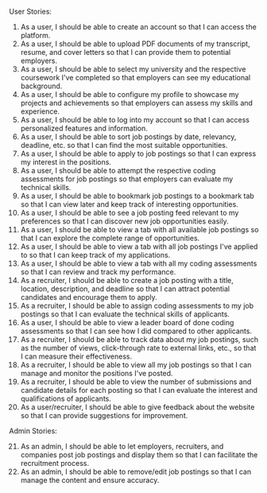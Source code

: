 User Stories:

1. As a user, I should be able to create an account so that I can access the platform.
2. As a user, I should be able to upload PDF documents of my transcript, resume, and cover letters so that I can provide them to potential employers.
3. As a user, I should be able to select my university and the respective coursework I've completed so that employers can see my educational background.
4. As a user, I should be able to configure my profile to showcase my projects and achievements so that employers can assess my skills and experience.
5. As a user, I should be able to log into my account so that I can access personalized features and information.
6. As a user, I should be able to sort job postings by date, relevancy, deadline, etc. so that I can find the most suitable opportunities.
7. As a user, I should be able to apply to job postings so that I can express my interest in the positions.
8. As a user, I should be able to attempt the respective coding assessments for job postings so that employers can evaluate my technical skills.
9. As a user, I should be able to bookmark job postings to a bookmark tab so that I can view later and keep track of interesting opportunities.
10. As a user, I should be able to see a job posting feed relevant to my preferences so that I can discover new job opportunities easily.
11. As a user, I should be able to view a tab with all available job postings so that I can explore the complete range of opportunities.
12. As a user, I should be able to view a tab with all job postings I've applied to so that I can keep track of my applications.
13. As a user, I should be able to view a tab with all my coding assessments so that I can review and track my performance.
14. As a recruiter, I should be able to create a job posting with a title, location, description, and deadline so that I can attract potential candidates and encourage them to apply.
15. As a recruiter, I should be able to assign coding assessments to my job postings so that I can evaluate the technical skills of applicants.
16. As a user, I should be able to view a leader board of done coding assessments so that I can see how I did compared to other applicants. 
17. As a recruiter, I should be able to track data about my job postings, such as the number of views, click-through rate to external links, etc., so that I can measure their effectiveness.
18. As a recruiter, I should be able to view all my job postings so that I can manage and monitor the positions I've posted.
19. As a recruiter, I should be able to view the number of submissions and candidate details for each posting so that I can evaluate the interest and qualifications of applicants.
20. As a user/recruiter, I should be able to give feedback about the website so that I can provide suggestions for improvement.

Admin Stories:

21. As an admin, I should be able to let employers, recruiters, and companies post job postings and display them so that I can facilitate the recruitment process.
22. As an admin, I should be able to remove/edit job postings so that I can manage the content and ensure accuracy.
